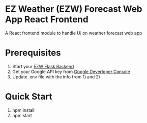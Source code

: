 # EZ Weather (EZW) Forecast Web App React Frontend
A React frontend module to handle UI on weather forecast web app


# Prerequisites
1. Start your [EZW Flask Backend](https://github.com/lohit789/ez_weather_forecast_flask_backend)
2. Get your Google API key from [Google Deverloper Console](https://console.developers.google.com/)
3. Update .env file with the info from 1) and 2)

# Quick Start
1. npm install
2. npm start